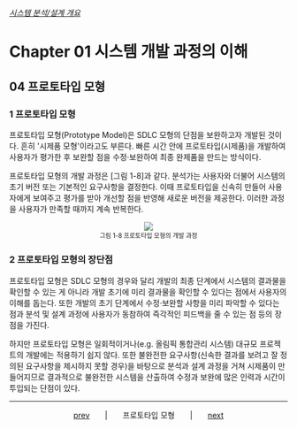 ###### [시스템 분석/설계 개요](README.md)

# Chapter 01 시스템 개발 과정의 이해

## 04 프로토타입 모형

### 1 프로토타입 모형

프로토타입 모형(Prototype Model)은 SDLC 모형의 단점을 보완하고자 개발된 것이다. 흔히 '시제품 모형'이라고도 부른다. 빠른 시간 안에 프로토타입(시제품)을 개발하여 사용자가 평가한 후 보완할 점을 수정·보완하여 최종 완제품을 만드는 방식이다.

프로토타입 모형의 개발 과정은 [그림 1-8]과 같다. 분석가는 사용자와 더불어 시스템의 초기 버전 또는 기본적인 요구사항을 결정한다. 이때 프로토타입을 신속히 만들어 사용자에게 보여주고 평가를 받아 개선할 점을 반영해 새로운 버전을 제공한다. 이러한 과정을 사용자가 만족할 때까지 계속 반복한다.

<figure style="text-align:center">
    <img src="https://user-images.githubusercontent.com/75299843/106080019-a7323080-6159-11eb-93c0-8d02e15eba7d.jpg">
    <figcaption style="font-size: 0.8em">그림 1-8 프로토타입 모형의 개발 과정</figcaption>
</figure>

### 2 프로토타입 모형의 장단점

프로토타입 모형은 SDLC 모형의 경우와 달리 개발의 최종 단계에서 시스템의 결과물을 확인할 수 있는 게 아니라 개발 초기에 미리 결과물을 확인할 수 있다는 점에서 사용자의 이해를 돕는다. 또한 개발의 초기 단계에서 수정·보완할 사항을 미리 파악할 수 있다는 점과 분석 및 설계 과정에 사용자가 동참하여 즉각적인 피드백을 줄 수 있는 점 등의 장점을 가진다.

하지만 프로토타입 모형은 일회적이거나(e.g. 올림픽 통합관리 시스템) 대규모 프로젝트의 개발에는 적용하기 쉽지 않다. 또한 불완전한 요구사항(신속한 결과를 보려고 잘 정의된 요구사항을 제시하지 못할 경우)을 바탕으로 분석과 설계 과정을 거쳐 시제품이 만들어지므로 결과적으로 불완전한 시스템을 산출하여 수정과 보완에 많은 인력과 시간이 투입되는 단점이 있다.

---

<p style="text-align:center">
    <a href="C01-03.md">prev</a>
    &nbsp; &nbsp; &nbsp; | &nbsp; &nbsp; &nbsp;
    프로토타입 모형
    &nbsp; &nbsp; &nbsp; | &nbsp; &nbsp; &nbsp;
    <a href="C01-05.md">next</a>
</p>
